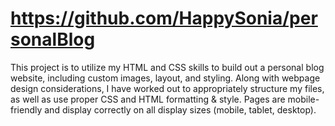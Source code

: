 # https://github.com/HappySonia/personalBlog
This project  is to utilize my HTML and CSS skills to build out a personal blog website, including custom images, layout, and styling. Along with webpage design considerations, I have worked out to appropriately structure my files, as well as use proper CSS and HTML formatting & style. Pages are mobile-friendly and display correctly on all display sizes (mobile, tablet, desktop).